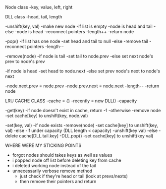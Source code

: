 Node class
-key, value, left, right

DLL class
-head, tail, length

-unshift(key, val)
  -make new node
  -if list is empty
    -node is head and tail
  -else
    -node is head
    -reconnect pointers
  -length++
  -return node

-pop()
  -if list has one node
    -set head and tail to null
  -else
    -remove tail
    -reconnect pointers
  -length--

-remove(node)
  -if node is tail
    -set tail to node.prev
  -else set next node's prev to node's prev

  -if node is head
    -set head to node.next
  -else set prev node's next to node's next

  -node.next.prev = node.prev
  -node.prev.next = node.next
  -length--
  -return node

LRU CACHE CLASS
-cache = {}
-recently = new DLL()
-capacity

-get(key)
  -if node doesn't exist in cache, return -1
  -otherwise
    -remove node
    -set cache[key] to unshift(key, node.val)

-set(key, val)
  -if node exists
    -remove(node)
    -set cache[key] to unshift(key, val)
  -else
    -if under capacity (DLL length < capacity)
      -unshift(key val)
    -else
      -delete cache[DLL.tail.key]
      -DLL.pop()
      -set cache[key] to unshift(key val)




WHERE WERE MY STICKING POINTS
- forgot nodes should takes keys as well as values
- i popped node off list before deleting key from cache
- i deleted working node instead of the tail
- unnecessarily verbose remove method
  - just check if they're head or tail (look at prevs/nexts)
  - then remove their pointers and return
